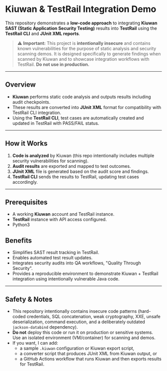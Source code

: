 # Kiuwan & TestRail Integration Demo

This repository demonstrates a **low-code approach** to integrating **Kiuwan SAST (Static Application Security Testing)** results into **TestRail** using the **TestRail CLI** and **JUnit XML reports**.

> ⚠️ **Important:** This project is **intentionally insecure** and contains known vulnerabilities for the purpose of static analysis and security scanning demos. It is designed specifically to generate findings when scanned by Kiuwan and to showcase integration workflows with TestRail. **Do not use in production.**

---

## Overview

- **Kiuwan** performs static code analysis and outputs results including audit checkpoints.  
- These results are converted into **JUnit XML** format for compatibility with TestRail CLI integration.  
- Using the **TestRail CLI**, test cases are automatically created and updated in TestRail with PASS/FAIL status.

---

## How it Works

1. **Code is analyzed** by Kiuwan (this repo intentionally includes multiple security vulnerabilities for scanning).  
2. **Audit results** are exported and mapped to test outcomes.  
3. **JUnit XML** file is generated based on the audit score and findings.  
4. **TestRail CLI** sends the results to TestRail, updating test cases accordingly.

---

## Prerequisites

- A working **Kiuwan** account and TestRail instance.  
- **TestRail** instance with API access configured.  
- Python3

## Benefits

- Simplifies SAST result tracking in TestRail.  
- Enables automated test result updates.  
- Integrates security audits into QA workflows, "Quality Through Security".  
- Provides a reproducible environment to demonstrate Kiuwan + TestRail integration using intentionally vulnerable Java code.

---

## Safety & Notes

- This repository intentionally contains insecure code patterns (hard-coded credentials, SQL concatenation, weak cryptography, XXE, unsafe deserialization, command execution, and a deliberately outdated `jackson-databind` dependency).  
- **Do not** deploy this code or run it on production or sensitive systems. Use an isolated environment (VM/container) for scanning and demos.  
- If you want, I can add:
  - a sample `.kiuwan` configuration or Kiuwan export script,  
  - a converter script that produces JUnit XML from Kiuwan output, or  
  - a GitHub Actions workflow that runs Kiuwan and then exports results for TestRail.
